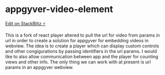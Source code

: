 # appgyver-video-element

[Edit on StackBlitz ⚡️](https://stackblitz.com/edit/react-player-demo-cx1uxr)

This is a fork of react player altered to pull the url for video from params in url in order to create a solution for appgyver for embedding videos in webview.  The idea is to create a player which can display custom controls and other congigurations by passing identifiers in the url params.  I would like to also allow communication between app and the player for counting views and other info.  The only thing we can work with at present is url params in an appgyver webview.
